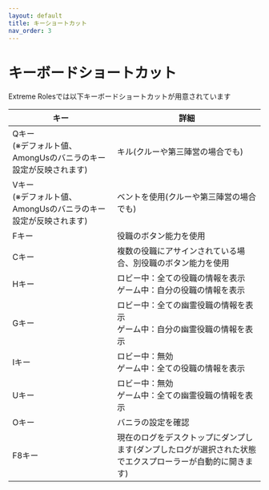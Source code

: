 ```yaml
---
layout: default
title: キーショートカット
nav_order: 3
---
```


# キーボードショートカット

Extreme Rolesでは以下キーボードショートカットが用意されています

|  キー |  詳細  |
| ---- | ---- |
|  Qキー<br>(※デフォルト値、AmongUsのバニラのキー設定が反映されます)  | キル(クルーや第三陣営の場合でも) |
|  Vキー<br>(※デフォルト値、AmongUsのバニラのキー設定が反映されます)  | ベントを使用(クルーや第三陣営の場合でも) |
|  Fキー  | 役職のボタン能力を使用 |
|  Cキー  | 複数の役職にアサインされている場合、別役職のボタン能力を使用 |
|  Hキー  | ロビー中：全ての役職の情報を表示<br>ゲーム中：自分の役職の情報を表示 |
|  Gキー  | ロビー中：全ての幽霊役職の情報を表示<br>ゲーム中：自分の幽霊役職の情報を表示 |
|  Iキー  | ロビー中：無効<br>ゲーム中：全ての役職の情報を表示 |
|  Uキー  | ロビー中：無効<br>ゲーム中：全ての幽霊役職の情報を表示 |
|  Oキー  | バニラの設定を確認 |
|  F8キー  | 現在のログをデスクトップにダンプします(ダンプしたログが選択された状態でエクスプローラーが自動的に開きます) |